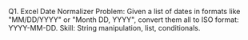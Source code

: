 Q1. Excel Date Normalizer
Problem: Given a list of dates in formats like "MM/DD/YYYY" or "Month DD, YYYY", convert them all to ISO format: YYYY-MM-DD.
Skill: String manipulation, list, conditionals.

